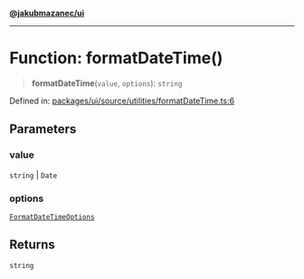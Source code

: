[**@jakubmazanec/ui**](../README.md)

---

# Function: formatDateTime()

> **formatDateTime**(`value`, `options`): `string`

Defined in:
[packages/ui/source/utilities/formatDateTime.ts:6](https://github.com/jakubmazanec/tools/blob/acfa246dbb1035f65efb7fa114167a3cbefca108/packages/ui/source/utilities/formatDateTime.ts#L6)

## Parameters

### value

`string` | `Date`

### options

[`FormatDateTimeOptions`](../type-aliases/FormatDateTimeOptions.md)

## Returns

`string`
